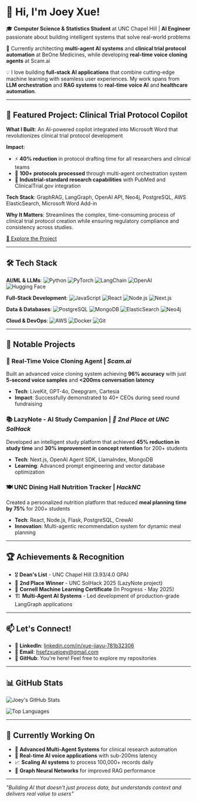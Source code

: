 # 👋 Hi, I'm Joey Xue!

🎓 **Computer Science & Statistics Student** at UNC Chapel Hill | **AI Engineer** passionate about building intelligent systems that solve real-world problems

🔭 Currently architecting **multi-agent AI systems** and **clinical trial protocol automation** at BeOne Medicines, while developing **real-time voice cloning agents** at Scam.ai

💡 I love building **full-stack AI applications** that combine cutting-edge machine learning with seamless user experiences. My work spans from **LLM orchestration** and **RAG systems** to **real-time voice AI** and **healthcare automation**.

---

## 🎯 Featured Project: Clinical Trial Protocol Copilot

**What I Built**: An AI-powered copilot integrated into Microsoft Word that revolutionizes clinical trial protocol development

**Impact**: 
- ⚡ **40% reduction** in protocol drafting time for all researchers and clinical teams
- 🤖 **100+ protocols processed** through multi-agent orchestration system
- 🔬 **Industrial-standard research capabilities** with PubMed and ClinicalTrial.gov integration

**Tech Stack**: GraphRAG, LangGraph, OpenAI API, Neo4j, PostgreSQL, AWS ElasticSearch, Microsoft Word Add-in

**Why It Matters**: Streamlines the complex, time-consuming process of clinical trial protocol creation while ensuring regulatory compliance and consistency across studies.

[🔗 Explore the Project](link-to-project-when-available)

---

## 🛠 Tech Stack

**AI/ML & LLMs**:
![Python](https://img.shields.io/badge/-Python-3776AB?style=flat&logo=python&logoColor=white)
![PyTorch](https://img.shields.io/badge/-PyTorch-EE4C2C?style=flat&logo=pytorch&logoColor=white)
![LangChain](https://img.shields.io/badge/-LangChain-339933?style=flat&logo=chainlink&logoColor=white)
![OpenAI](https://img.shields.io/badge/-OpenAI-412991?style=flat&logo=openai&logoColor=white)
![Hugging Face](https://img.shields.io/badge/-Hugging%20Face-FFD21E?style=flat&logo=huggingface&logoColor=black)

**Full-Stack Development**:
![JavaScript](https://img.shields.io/badge/-JavaScript-F7DF1E?style=flat&logo=javascript&logoColor=black)
![React](https://img.shields.io/badge/-React-61DAFB?style=flat&logo=react&logoColor=black)
![Node.js](https://img.shields.io/badge/-Node.js-339933?style=flat&logo=node.js&logoColor=white)
![Next.js](https://img.shields.io/badge/-Next.js-000000?style=flat&logo=next.js&logoColor=white)

**Data & Databases**:
![PostgreSQL](https://img.shields.io/badge/-PostgreSQL-336791?style=flat&logo=postgresql&logoColor=white)
![MongoDB](https://img.shields.io/badge/-MongoDB-47A248?style=flat&logo=mongodb&logoColor=white)
![ElasticSearch](https://img.shields.io/badge/-Elasticsearch-005571?style=flat&logo=elasticsearch&logoColor=white)
![Neo4j](https://img.shields.io/badge/-Neo4j-008CC1?style=flat&logo=neo4j&logoColor=white)

**Cloud & DevOps**:
![AWS](https://img.shields.io/badge/-AWS-232F3E?style=flat&logo=amazon-aws&logoColor=white)
![Docker](https://img.shields.io/badge/-Docker-2496ED?style=flat&logo=docker&logoColor=white)
![Git](https://img.shields.io/badge/-Git-F05032?style=flat&logo=git&logoColor=white)

---

## 🚀 Notable Projects

### 🎵 **Real-Time Voice Cloning Agent** | *Scam.ai*
Built an advanced voice cloning system achieving **96% accuracy** with just **5-second voice samples** and **<200ms conversation latency**
- **Tech**: LiveKit, GPT-4o, Deepgram, Cartesia
- **Impact**: Successfully demonstrated to 40+ CEOs during seed round fundraising

### 📚 **LazyNote - AI Study Companion** | *🥈 2nd Place at UNC SolHack*
Developed an intelligent study platform that achieved **45% reduction in study time** and **30% improvement in concept retention** for 200+ students
- **Tech**: Next.js, OpenAI Agent SDK, LlamaIndex, MongoDB
- **Learning**: Advanced prompt engineering and vector database optimization

### 🍽️ **UNC Dining Hall Nutrition Tracker** | *HackNC*
Created a personalized nutrition platform that reduced **meal planning time by 75%** for 200+ students
- **Tech**: React, Node.js, Flask, PostgreSQL, CrewAI
- **Innovation**: Multi-agentic recommendation system for dynamic meal planning

---

## 🏆 Achievements & Recognition

- 🎖️ **Dean's List** - UNC Chapel Hill (3.93/4.0 GPA)
- 🥈 **2nd Place Winner** - UNC SolHack 2025 (LazyNote project)
- 📜 **Cornell Machine Learning Certificate** (In Progress - May 2025)
- 🏗️ **Multi-Agent AI Systems** - Led development of production-grade LangGraph applications

---

## 📫 Let's Connect!

- 💼 **LinkedIn**: [linkedin.com/in/xue-jiayu-781b32306](https://linkedin.com/in/xue-jiayu-781b32306)
- 📧 **Email**: hsefzxuejoey@gmail.com
- 🐙 **GitHub**: You're here! Feel free to explore my repositories

---

## 📊 GitHub Stats

![Joey's GitHub Stats](https://github-readme-stats.vercel.app/api?username=celestialdust&show_icons=true&theme=tokyonight&count_private=true)

![Top Languages](https://github-readme-stats.vercel.app/api/top-langs/?username=celestialdust&layout=compact&theme=tokyonight)

---

## 🌱 Currently Working On

- 🔬 **Advanced Multi-Agent Systems** for clinical research automation
- 🎤 **Real-time AI voice applications** with sub-200ms latency
- 📈 **Scaling AI systems** to process 100,000+ records daily
- 🧠 **Graph Neural Networks** for improved RAG performance

---

*"Building AI that doesn't just process data, but understands context and delivers real value to users"*
